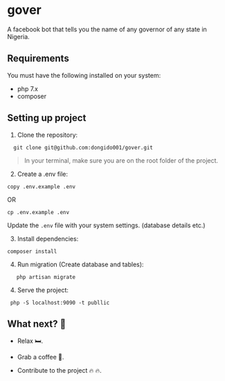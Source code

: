 # gover
A facebook bot that tells you the name of any governor of any state in Nigeria.

## Requirements

  You must have the following installed on your system:
 * php 7.x
 * composer

## Setting up project

 1. Clone the repository:
   ```
     git clone git@github.com:dongido001/gover.git
   ``` 

  > In your terminal, make sure you are on the root folder of the project.

 2. Create a .env file:

 ```
 copy .env.example .env
 ```
 OR
  ```
 cp .env.example .env
 ```
 Update the `.env` file with your system settings. (database details etc.)

 3. Install dependencies:

 ```
 composer install
 ```

 4. Run migration (Create database and tables):

```
   php artisan migrate
```

 4. Serve the project:
  
 ```
  php -S localhost:9090 -t publlic
 ```

 ## What next? :full_moon_with_face:

 * Relax 🛏️.

 * Grab a coffee 🍷.

 * Contribute to the project :fire: :fire:.

